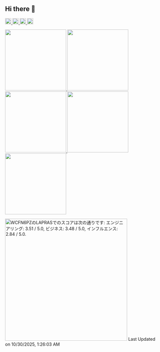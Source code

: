 ## Hi there 👋

<!--
**hrk-m/hrk-m** is a ✨ _special_ ✨ repository because its `README.md` (this file) appears on your GitHub profile.

Here are some ideas to get you started:

- 🔭 I’m currently working on ...
- 🌱 I’m currently learning ...
- 👯 I’m looking to collaborate on ...
- 🤔 I’m looking for help with ...
- 💬 Ask me about ...
- 📫 How to reach me: ...
- 😄 Pronouns: ...
- ⚡ Fun fact: ...
-->

<p align="left">
  <a href="https://github.com/hrk-m">
    <img height="20" src="https://komarev.com/ghpvc/?username=hrk-m" />
  </a>
  <a href="https://github.com/hrk-m">
    <img height="20" src="https://img.shields.io/github/followers/hrk-m?label=follow&logo=github&style=flat" />
  </a>
  <a href="http://qiita.com/hrk-m">
    <img height="20" src="https://qiita-badge.apiapi.app/s/hrk-m/posts.svg" />
  </a>
  <a href="http://qiita.com/hrk-m">
    <img height="20" src="https://qiita-badge.apiapi.app/s/hrk-m/contributions.svg" />
  </a>
</p>


<p align="left">
  <a href="https://github-profile-summary-cards.vercel.app/api/cards/profile-details?username=hrk-m&theme=github&exclude=">
    <img height="200" src="https://github-profile-summary-cards.vercel.app/api/cards/profile-details?username=hrk-m&theme=github&exclude=" />
  </a>

  <a href="http://github-profile-summary-cards.vercel.app/api/cards/repos-per-language?username=hrk-m&theme=github&exclude=">
    <img height="200" src="http://github-profile-summary-cards.vercel.app/api/cards/repos-per-language?username=hrk-m&theme=github&exclude=" />
  </a>
    
  <a href="http://github-profile-summary-cards.vercel.app/api/cards/most-commit-language?username=hrk-m&theme=github&exclude=">
    <img height="200" src="http://github-profile-summary-cards.vercel.app/api/cards/most-commit-language?username=hrk-m&theme=github&exclude=" />
  </a>
 
  <!-- <a href="https://raw.githubusercontent.com/hrk-m/hrk-m/main/profile-summary-card-output/github/2-most-commit-language.svg">
    <img height="200" src="https://raw.githubusercontent.com/hrk-m/hrk-m/main/profile-summary-card-output/github/2-most-commit-language.svg" />
  </a> -->
  
  <a href="http://github-profile-summary-cards.vercel.app/api/cards/stats?username=hrk-m&theme=github">
    <img height="200" src="http://github-profile-summary-cards.vercel.app/api/cards/stats?username=hrk-m&theme=github" />
  </a>
  
  <a href="https://github-profile-summary-cards.vercel.app/api/cards/productive-time?username=hrk-m&theme=github&utcOffset=9">
    <img height="200" src="https://github-profile-summary-cards.vercel.app/api/cards/productive-time?username=hrk-m&theme=github&utcOffset=9" />
  </a>
 
  <!-- <a href="https://raw.githubusercontent.com/hrk-m/hrk-m/main/profile-summary-card-output/github/4-productive-time.svg">
    <img height="200" src="https://raw.githubusercontent.com/hrk-m/hrk-m/main/profile-summary-card-output/github/4-productive-time.svg" />
  </a> -->
</p>


<!--START_SECTION:lapras-card-->
<p ><a href="https://lapras.com/public/WCFN6PZ" target="_blank" rel="noopener noreferrer"><img alt="WCFN6PZのLAPRASでのスコアは次の通りです: エンジニアリング: 3.51 / 5.0, ビジネス: 3.48 / 5.0, インフルエンス: 2.84 / 5.0." src="https://lapras-card-generator.vercel.app/api/svg?e=3.51&b=3.48&i=2.84&b1=%23020E27&b2=%230E5593&i1=%23030E21&i2=%231688BF&l=ja" width="400" ></a>  
Last Updated on 10/30/2025, 1:26:03 AM</p>
<!--END_SECTION:lapras-card-->
